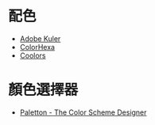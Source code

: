 # 配色

* [Adobe Kuler](https://kuler.adobe.com/zh/explore/newest/)
* [ColorHexa](http://www.colorhexa.com/)
* [Coolors](http://coolors.co/)

# 顏色選擇器
* [Paletton - The Color Scheme Designer](http://paletton.com/)
